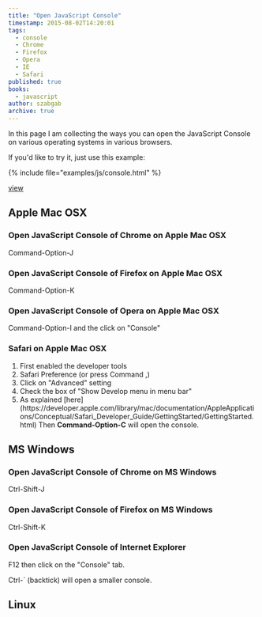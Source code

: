 ```yaml
---
title: "Open JavaScript Console"
timestamp: 2015-08-02T14:20:01
tags:
  - console
  - Chrome
  - Firefox
  - Opera
  - IE
  - Safari
published: true
books:
  - javascript
author: szabgab
archive: true
---
```



In this page I am collecting the ways you can open the JavaScript Console on various operating systems in various browsers.


If you'd like to try it, just use this example:

{% include file="examples/js/console.html" %}

[view](examples/js/console.html)


## Apple Mac OSX

<h3>Open JavaScript Console of Chrome on Apple Mac OSX</h3>

Command-Option-J

<h3>Open JavaScript Console of Firefox on Apple Mac OSX</h3>

Command-Option-K

<h3>Open JavaScript Console of Opera on Apple Mac OSX</h3>

Command-Option-I   and the click on "Console"

<h3>Safari on Apple Mac OSX</h3>

<ol>
  <li>First enabled the developer tools</li>
  <li>Safari Preference (or press Command ,)</li>
  <li>Click on "Advanced" setting</li>
  <li>Check the box of "Show Develop menu in menu bar"</li>
  <li>As explained [here](https://developer.apple.com/library/mac/documentation/AppleApplications/Conceptual/Safari_Developer_Guide/GettingStarted/GettingStarted.html)
      Then <b>Command-Option-C</b> will open the console.</li>
</ol>


## MS Windows

<h3>Open JavaScript Console of Chrome on MS Windows</h3>

Ctrl-Shift-J

<h3>Open JavaScript Console of Firefox on MS Windows</h3>

Ctrl-Shift-K

<h3>Open JavaScript Console of Internet Explorer</h3>

F12 then click on the "Console" tab.

Ctrl-`   (backtick) will open a smaller console.


## Linux


